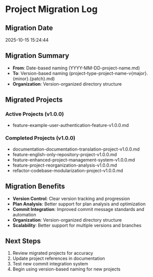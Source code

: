 # Project Migration Log

## Migration Date
2025-10-15 15:24:44

## Migration Summary
- **From**: Date-based naming (YYYY-MM-DD-project-name.md)
- **To**: Version-based naming (project-type-project-name-v{major}.{minor}.{patch}.md)
- **Organization**: Version-organized directory structure

## Migrated Projects

### Active Projects (v1.0.0)
- feature-example-user-authentication-feature-v1.0.0.md

### Completed Projects (v1.0.0)
- documentation-documentation-translation-project-v1.0.0.md
- feature-english-only-repository-project-v1.0.0.md
- feature-enhanced-project-management-system-v1.0.0.md
- feature-project-reorganization-analysis-v1.0.0.md
- refactor-codebase-modularization-project-v1.0.0.md

## Migration Benefits
- **Version Control**: Clear version tracking and progression
- **Plan Analysis**: Better support for plan analysis and optimization
- **Commit Integration**: Improved commit message standards and automation
- **Organization**: Version-organized directory structure
- **Scalability**: Better support for multiple versions and branches

## Next Steps
1. Review migrated projects for accuracy
2. Update project references in documentation
3. Test new commit integration system
4. Begin using version-based naming for new projects
